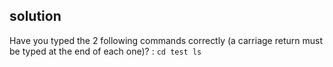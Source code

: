 ## solution


Have you typed the 2 following commands correctly (a carriage return must be typed at the end of each one)? :
`cd test
ls
`
